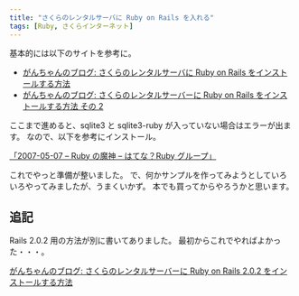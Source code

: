 ```yaml
---
title: "さくらのレンタルサーバに Ruby on Rails を入れる"
tags: [Ruby, さくらインターネット]
---
```


基本的には以下のサイトを参考に。

- [がんちゃんのブログ: さくらのレンタルサーバに Ruby on Rails をインストールする方法](http://iwatakenichi.blogspot.com/2007/08/ruby-on-rails-on-sakura.html)
- [がんちゃんのブログ: さくらのレンタルサーバーに Ruby on Rails をインストールする方法 その 2](http://iwatakenichi.blogspot.com/2007/08/ruby-on-rails-on-sakura-part2.html)

ここまで進めると、sqlite3 と sqlite3-ruby が入っていない場合はエラーが出ます。
なので、以下を参考にインストール。

[「2007-05-07 &#8211; Ruby の魔神 &#8211; はてな？Ruby グループ」](http://ruby.g.hatena.ne.jp/garyo/20070507)

これでやっと準備が整いました。
で、何かサンプルを作ってみようとしていろいろやってみましたが、うまくいかず。
本でも買ってからやろうかと思います。

## 追記

Rails 2.0.2 用の方法が別に書いてありました。
最初からこれでやればよかった・・・。

[がんちゃんのブログ: さくらのレンタルサーバーに Ruby on Rails 2.0.2 をインストールする方法](http://iwatakenichi.blogspot.com/2008/05/ruby-on-rails-202-and-rubygems-111-on.html)
